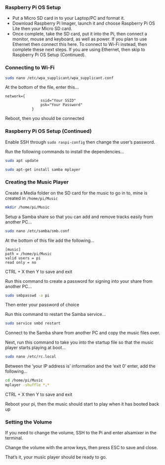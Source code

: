 ### Raspberry Pi OS Setup

* Put a Micro SD card in to your Laptop/PC and format it.
* Download Raspberry Pi Imager, launch it and choose Raspberry Pi OS Lite then your Micro SD card.
* Once complete, take the SD card, put it into the Pi, then connect a monitor, mouse and keyboard, as well as power. If you plan to use Ethernet then connect this here. To connect to Wi-Fi instead, then complete these next steps. If you are using Ethernet, then skip to Raspberry Pi OS Setup (Continued).

### Connecting to Wi-Fi

```bash
sudo nano /etc/wpa_supplicant/wpa_supplicant.conf
```

At the bottom of the file, enter this…

```
network={
                ssid="Your SSID"
                psk="Your Password"
            }
```

Reboot, then you should be connected

### Raspberry Pi OS Setup (Continued)

Enable SSH through ```sudo raspi-config``` then change the user’s password.

Run the following commands to install the dependencies…

```bash
sudo apt update

sudo apt-get install samba mplayer
```

### Creating the Music Player

Create a Media folder on the SD card for the music to go in to, mine is created in ```/home/pi/Music```

```bash
mkdir /home/pi/Music
```

Setup a Samba share so that you can add and remove tracks easily from another PC…

```bash
sudo nano /etc/samba/smb.conf
```

At the bottom of this file add the following…

```
[music]
path = /home/pi/Music
valid users = pi
read only = no
```

CTRL + X then Y to save and exit

Run this command to create a password for signing into your share from another PC…

```bash
sudo smbpasswd -a pi
```

Then enter your password of choice

Run this command to restart the Samba service…

```bash
sudo service smbd restart
```

Connect to the Samba share from another PC and copy the music files over.

Next, run this command to take you into the startup file so that the music player starts playing at boot…

```bash
sudo nano /etc/rc.local
```

Between the ‘your IP address is’ information and the ‘exit 0’ enter, add the following…

```bash
cd /home/pi/Music
mplayer -shuffle *.*
```

CTRL + X then Y to save and exit

Reboot your pi, then the music should start to play when it has booted back up

### Setting the Volume

If you need to change the volume, SSH to the Pi and enter alsamixer in the terminal.

Change the volume with the arrow keys, then press ESC to save and close.

That’s it, your music player should be ready to go.